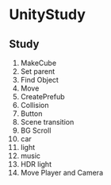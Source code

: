 # UnityStudy

## Study
01. MakeCube
02. Set parent
03. Find Object
04. Move
05. CreatePrefub
06. Collision
07. Button
08. Scene transition
09. BG Scroll
10. car
11. light
12. music
13. HDR light
14. Move Player and Camera
